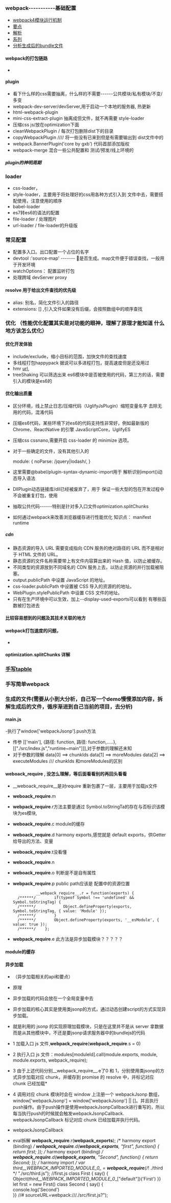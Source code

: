 
### webpack-----------基础配置
- [webpack4模块运行机制](https://zhuanlan.zhihu.com/p/79706247)
- [要点](https://segmentfault.com/a/1190000021699105)
-  [解析](https://juejin.im/post/5e1ca214518825265c24874b)
- [系列](https://juejin.im/user/57c91b3b165abd0068db89c2/posts)
- [分析生成后的bundle文件](https://juejin.im/post/5d4a4644f265da03ab423767)
####  webpack的打包链路
- 
#### plugin
- 看下什么样的css需要抽离，什么样的不需要------公共模块/私有模块/不变/多变
- webpack-dev-server/devServer,用于启动一个本地的服务器, 热更新
- html-webpack-plugin  
- mini-css-extract-plugin 抽离成但文件，就不再需要 style-loader
- 压缩css js/放在optimization下面
- cleanWebpackPlugin / 每次打包删除dist下的目录
- copyWebpackPlugin //// 将一些没有已来到但是有需要输出到  dist文件中的
- webpack.BannerPlugin('core by gxb') 代码首部添加版权
- webpack-merge 混合一些公共配置和 测试/预发/线上环境的
##### plugin的神明周期
### loader
- css-loader，
- style-loader，主要用于将处理好的css用各种方式引入到  文件中去，需要搭配使用，注意使用的顺序
- babel-loader
- es7转es6的语法的配置
- file-loader / 处理图片
- url-loader / file-loader的升级版
### 常见配置
- 配置多入口。出口配置一个占位的名字
- devtool :'source-map' ------- 是否生成。map文件便于错误查找，一般用于开发环境
- watchOptions： 配置监听打包
- 处理跨域 devServer proxy
#### resolve 用于给出文件查找的优先级
- alias: 别名，简化文件引入的路径
- extensions: [] ,引入文件如果没有后缀，会按照数组中的顺序查找

### 优化 （性能优化配置其实是对功能的眼神，理解了原理才能知道 什么地方该怎么优化）
#### 优化开发体验
-  include/exclude，缩小目标的范围，加快文件的查找速度
- 多线程打包happypack 据说可以多进程打包，提高速度但是还没用过
- hmr [url](https://www.webpackjs.com/plugins/hot-module-replacement-plugin/),
- treeShaking 可以筛选出来 es6模块中是否被使用的代码，第三方的话，需要引入的模块是es6的


#### 优化输出质量
- 区分环境，线上禁止日志/压缩代码（UglifyJsPlugin）缩短变量名字 去除无用的代码，混淆代码
- 压缩es6代码，某些环境下对es6的代码支持性非常好，例如最新版的 Chrome、ReactNative 的引擎 JavaScriptCore，UglifyES
- 压缩css  cssnano,需要开启 css-loader 的 minimize 选项。
- 对于一些确定的文件，没有其他引入的 

    module: {
      noParse: /jquery|lodash/,
    }
- 这里需要@babel/plugin-syntax-dynamic-import用于 解析识别import()动态导入语法
- DllPlugin动态链接库/dll已经被废弃了，用于 保证一些大型的包在开发过程中不会被重复打包，使用 
- 抽取公共代码------特别是针对多入口文件optimization.splitChunks
- 如何通过webpack来改善浏览器缓存进行性能优化  知识点： manifest runtime 
##### cdn
- 静态资源的导入 URL 需要变成指向 CDN 服务的绝对路径的 URL 而不是相对于 HTML 文件的 URL。
- 静态资源的文件名称需要带上有文件内容算出来的 Hash 值，以防止被缓存。
- 不同类型的资源放到不同域名的 CDN 服务上去，以防止资源的并行加载被阻塞。
- output.publicPath 中设置 JavaScript 的地址。
- css-loader.publicPath 中设置被 CSS 导入的资源的的地址。
- WebPlugin.stylePublicPath 中设置 CSS 文件的地址。
- 只有在生产环境中可以生效，加上--display-used-exports可以看到 有哪些函数被打包进去
####  比较容易想到的问题及其技术关联的地方
#### webpack打包速度的问题，
- 
#### optimization.splitChunks 详解

### [手写tapble](https://juejin.im/post/5f0494e2e51d4534c4551c67?utm_source=gold_browser_extension#heading-27)
### 手写简单webpack

### 生成的文件(需要从小到大分析，自己写一个demo慢慢添加内容，拆解生成后的文件，循序渐进到自己当前的项目，去分析)
####  main.js
-执行了window['webpackJsonp'].push方法
- 传参 [['main'], {路径: function,  路径: function,.....}, [["./src/index.js","runtime~main"]]],对于参数的理解还未知
- 对于参数的理解 data[0] ==> chunkIds  data[1] ==> moreModules data[2] ==> executeModules   /// chunkIds 和moreModules的区别
####  __weboack_require__ , 没怎么理解，等后面看看别的再回头看看
- __weboack_require__是对require 重新包裹了一层，主要用于加载js文件
- __weboack_require__.m 
- __webpack_require__.r方法主要是通过 Symbol.toStringTa的存在与否标识该模块为es模块,
- __weboack_require__.c   module的缓存
- __weboack_require__.d harmony exports,感觉就是 default exports，供Getter给导出的方法、变量
- __weboack_require__.t没看懂
- __weboack_require__.n
- __weboack_require__.o 判断是不是自有属性
- __webpack_require__.p public path应该是 配置中的资源位置


      	        __webpack_require__.r = function(exports) {
        /******/ 		if(typeof Symbol !== 'undefined' && Symbol.toStringTag) {
        /******/ 			Object.defineProperty(exports, Symbol.toStringTag, { value: 'Module' });
        /******/ 		}
        /******/ 		Object.defineProperty(exports, '__esModule', { value: true });
        /******/ 	};


- __webpack_require__.e 此方法是异步加载模块？？？？？
####  module的缓存
#### 异步加载
- （异步加载相关的api和要点）
- 原理
- 异步加载的代码会放在一个全局变量中去
- 异步加载的核心其实是使用类jsonp的方式，通过动态创建script的方式实现异步加载。
- 就是利用的 jsonp 的实现原理加载模块，只是在这里并不是从 server 拿数据而是从其他模块中，不还是要jsonp请求服务器中的bundlejs的代码
- 1 加载入口 js 文件,__webpack_require__(__webpack_require__.s = 0)
- 2 执行入口 js 文件：modules[moduleId].call(module.exports, module, module.exports, webpack_require);
- 3 由于上述代码分别__webpack_require__.e了0 和 1，分别使用类jsonp的方式异步加载对应 chunk，并缓存到 promise 的 resolve 中，并标记对应 chunk 已经加载*
- 4 调用对应 chunk 模块时会在 window 上注册一个 webpackJsonp 数组，window['webpackJsonp'] = window['webpackJsonp'] || []。并且执行push操作。由于push操作是使用webpackJsonpCallback进行重写的，所以每当执行push的时候就会触发webpackJsonpCallback. webpackJsonpCallback 标记对应 chunk 已经加载并执行代码。
- webpackJsonpCallback

- eval拆解
    __webpack_require__.r(__webpack_exports__);
    /* harmony export (binding) */ 
    __webpack_require__.d(__webpack_exports__, "first", function() { return first; });
    /* harmony export (binding) */ 
    __webpack_require__.d(__webpack_exports__, "Second", function() { return Second; });
    /* harmony import */ 
    var _third__WEBPACK_IMPORTED_MODULE_0__ = __webpack_require__(/*! ./third */ "./src/third.js");
    //first.js
    class First {
      say() {
        Object(_third__WEBPACK_IMPORTED_MODULE_0__["default"])('First')
    }}
    let first = new First()
    class Second {
      say() {        
        console.log('Second')    
      }}
      //# sourceURL=webpack:///./src/first.js?");






